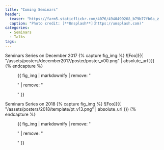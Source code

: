 ```yaml
---
title: "Coming Seminars"
header:
  teaser: "https://farm5.staticflickr.com/4076/4940499208_b79b77fb0a_z.jpg"
  caption: "Photo credit: [**Unsplash**](https://unsplash.com)"
categories:
  - Seminars
  - Talks
tags:
---
```


Seminars Series on December 2017
{% capture fig_img %}
![Foo]({{ "/assets/posters/december2017/poster/poster_v00.png" | absolute_url }})
{% endcapture %}
<figure>
{{ fig_img | markdownify | remove: "<p>" | remove: "</p>" }}
<!-- <figcaption>Seminars on December 2017.</figcaption> -->
</figure>

Seminars Series on 2018
{% capture fig_img %}
![Foo]({{ "/assets/posters/2018/template/pt_v13.png" | absolute_url }})
{% endcapture %}
<figure>
{{ fig_img | markdownify | remove: "<p>" | remove: "</p>" }}
<!-- <figcaption>Seminars on 2018.</figcaption> -->
</figure>
